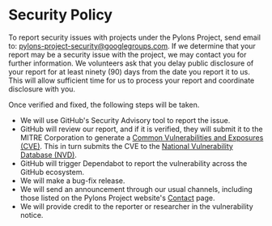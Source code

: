 # Security Policy

To report security issues with projects under the Pylons Project, send email to: pylons-project-security@googlegroups.com.
If we determine that your report may be a security issue with the project, we may contact you for further information.
We volunteers ask that you delay public disclosure of your report for at least ninety (90) days from the date you report it to us.
This will allow sufficient time for us to process your report and coordinate disclosure with you.

Once verified and fixed, the following steps will be taken.

-   We will use GitHub's Security Advisory tool to report the issue.
-   GitHub will review our report, and if it is verified, they will submit it to the MITRE Corporation to generate a [Common Vulnerabilities and Exposures (CVE)](https://www.cve.org/).
    This in turn submits the CVE to the [National Vulnerability Database (NVD)](https://nvd.nist.gov/vuln/search).
-   GitHub will trigger Dependabot to report the vulnerability across the GitHub ecosystem.
-   We will make a bug-fix release.
-   We will send an announcement through our usual channels, including those listed on the Pylons Project website's [Contact](https://pylonsproject.org/about-contact.html) page.
-   We will provide credit to the reporter or researcher in the vulnerability notice.
